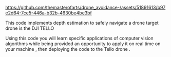 

https://github.com/themasterofarts/drone_avoidance-/assets/51891613/b97e2d64-7ce5-446a-b32b-4630be4be3bf



This code implements depth estimation to safely navigate a drone
target drone is the DJI TELLO

Using this code you will learn specific applications of computer
vision algorithms while being provided an opportunity to apply
it on real time on your machine , then deploying the code to 
the Tello drone .

